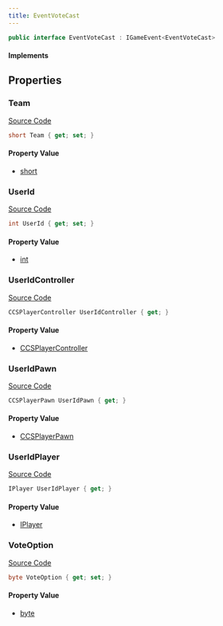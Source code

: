 ```yaml
---
title: EventVoteCast
---
```


```csharp
public interface EventVoteCast : IGameEvent<EventVoteCast>
```

#### Implements

## Properties

### Team

[Source Code](https://github.com/swiftly-solution/swiftlys2/blob/beta/managed/src/SwiftlyS2.Generated/GameEvents/Interfaces/EventVoteCast.cs#L28)

```csharp
short Team { get; set; }
```

#### Property Value

- [short](https://learn.microsoft.com/dotnet/api/system.int16)

### UserId

[Source Code](https://github.com/swiftly-solution/swiftlys2/blob/beta/managed/src/SwiftlyS2.Generated/GameEvents/Interfaces/EventVoteCast.cs#L53)

```csharp
int UserId { get; set; }
```

#### Property Value

- [int](https://learn.microsoft.com/dotnet/api/system.int32)

### UserIdController

[Source Code](https://github.com/swiftly-solution/swiftlys2/blob/beta/managed/src/SwiftlyS2.Generated/GameEvents/Interfaces/EventVoteCast.cs#L35)

```csharp
CCSPlayerController UserIdController { get; }
```

#### Property Value

- [CCSPlayerController](/docs/api/shared/schemadefinitions/ccsplayercontroller)

### UserIdPawn

[Source Code](https://github.com/swiftly-solution/swiftlys2/blob/beta/managed/src/SwiftlyS2.Generated/GameEvents/Interfaces/EventVoteCast.cs#L42)

```csharp
CCSPlayerPawn UserIdPawn { get; }
```

#### Property Value

- [CCSPlayerPawn](/docs/api/shared/schemadefinitions/ccsplayerpawn)

### UserIdPlayer

[Source Code](https://github.com/swiftly-solution/swiftlys2/blob/beta/managed/src/SwiftlyS2.Generated/GameEvents/Interfaces/EventVoteCast.cs#L46)

```csharp
IPlayer UserIdPlayer { get; }
```

#### Property Value

- [IPlayer](/docs/api/shared/players/iplayer)

### VoteOption

[Source Code](https://github.com/swiftly-solution/swiftlys2/blob/beta/managed/src/SwiftlyS2.Generated/GameEvents/Interfaces/EventVoteCast.cs#L23)

```csharp
byte VoteOption { get; set; }
```

#### Property Value

- [byte](https://learn.microsoft.com/dotnet/api/system.byte)

